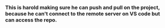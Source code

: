 ### This is harold making sure he can push and pull on the project, because he can't connect to the remote server on VS code but can access the repo.